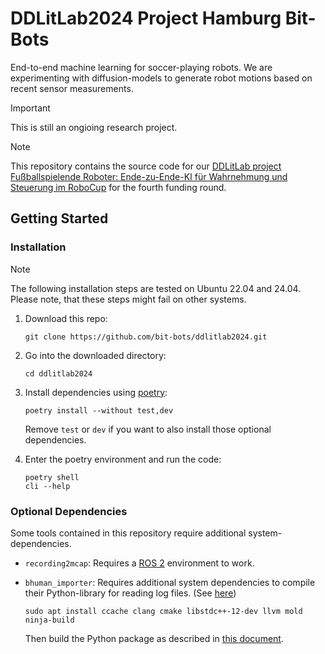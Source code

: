 # DDLitLab2024 Project Hamburg Bit-Bots

End-to-end machine learning for soccer-playing robots. We are experimenting with diffusion-models to generate robot motions based on recent sensor measurements.

> [!IMPORTANT]
> This is still an ongioing research project.

> [!NOTE]
> This repository contains the source code for our [DDLitLab project](https://www.isa.uni-hamburg.de/ddlitlab.html) [Fußballspielende Roboter: Ende-zu-Ende-KI für Wahrnehmung und Steuerung im RoboCup](https://www.isa.uni-hamburg.de/ddlitlab/data-literacy-studierendenprojekte/vierte-foerderrunde/e2e-robot-soccer.html) for the fourth funding round.

## Getting Started

### Installation

> [!NOTE]
> The following installation steps are tested on Ubuntu 22.04 and 24.04.
> Please note, that these steps might fail on other systems.

1. Download this repo:

    ```shell
    git clone https://github.com/bit-bots/ddlitlab2024.git
    ```

2. Go into the downloaded directory:

    ```shell
    cd ddlitlab2024
    ```

3. Install dependencies using [poetry](https://python-poetry.org/docs/#installation):

    ```shell
    poetry install --without test,dev
    ```

    Remove `test` or `dev` if you want to also install those optional dependencies.

4. Enter the poetry environment and run the code:

    ```shell
    poetry shell
    cli --help
    ```

### Optional Dependencies

Some tools contained in this repository require additional system-dependencies.

- `recording2mcap`: Requires a [ROS 2](https://docs.ros.org/en/jazzy/Installation.html) environment to work.
- `bhuman_importer`: Requires additional system dependencies to compile their Python-library for reading log files. (See [here](https://docs.b-human.de/master/getting-started/initial-setup/))

    ```shell
    sudo apt install ccache clang cmake libstdc++-12-dev llvm mold ninja-build
    ```

    Then build the Python package as described in [this document](https://docs.b-human.de/master/python-bindings/#local-build).
